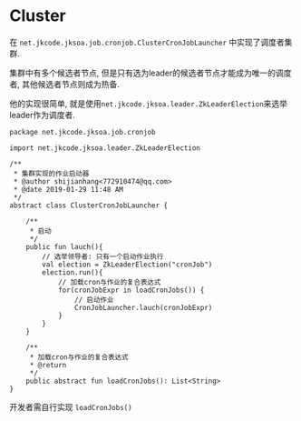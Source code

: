 # Cluster

在 `net.jkcode.jksoa.job.cronjob.ClusterCronJobLauncher` 中实现了调度者集群.

集群中有多个候选者节点, 但是只有选为leader的候选者节点才能成为唯一的调度者, 其他候选者节点则成为热备.

他的实现很简单, 就是使用`net.jkcode.jksoa.leader.ZkLeaderElection`来选举leader作为调度者.

```
package net.jkcode.jksoa.job.cronjob

import net.jkcode.jksoa.leader.ZkLeaderElection

/**
 * 集群实现的作业启动器
 * @author shijianhang<772910474@qq.com>
 * @date 2019-01-29 11:48 AM
 */
abstract class ClusterCronJobLauncher {

    /**
     * 启动
     */
    public fun lauch(){
        // 选举领导者: 只有一个启动作业执行
        val election = ZkLeaderElection("cronJob")
        election.run(){
            // 加载cron与作业的复合表达式
            for(cronJobExpr in loadCronJobs()) {
                // 启动作业
                CronJobLauncher.lauch(cronJobExpr)
            }
        }
    }

    /**
     * 加载cron与作业的复合表达式
     * @return
     */
    public abstract fun loadCronJobs(): List<String>
}
```

开发者需自行实现 `loadCronJobs()`